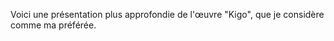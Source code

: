 
Voici une présentation plus approfondie de l'œuvre "Kigo", que je considère comme ma préférée.<br>
